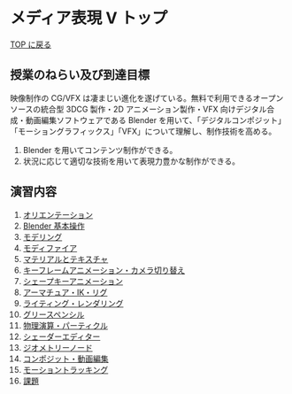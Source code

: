 # メディア表現 V トップ

[TOP に戻る](../../index.md)

## 授業のねらい及び到達目標

映像制作の CG/VFX は凄まじい進化を遂げている。無料で利用できるオープンソースの統合型 3DCG 製作・2D アニメーション製作・VFX 向けデジタル合成・動画編集ソフトウェアである Blender を用いて、「デジタルコンポジット」「モーショングラフィックス」「VFX」について理解し、制作技術を高める。

1. Blender を用いてコンテンツ制作ができる。
2. 状況に応じて適切な技術を用いて表現力豊かな制作ができる。

## 演習内容

1. [オリエンテーション](./mr5_01)
2. [Blender 基本操作](./mr5_02)
3. [モデリング](./mr5_03)
4. [モディファイア](./mr5_04)
5. [マテリアルとテキスチャ](./mr5_05)
6. [キーフレームアニメーション・カメラ切り替え](./mr5_06)
7. [シェープキーアニメーション](./mr5_07)
8. [アーマチュア・IK・リグ](./mr5_08)
9. [ライティング・レンダリング](./mr5_09)
10. [グリースペンシル](./mr5_10)
11. [物理演算・パーティクル](./mr5_11)
12. [シェーダーエディター](./mr5_12)
13. [ジオメトリーノード](./mr5_13)
14. [コンポジット・動画編集](./mr5_14)
15. [モーショントラッキング](./mr5_15)
16. [課題](./mr5_kadai.md)
